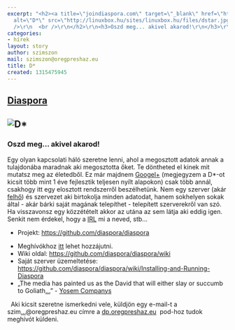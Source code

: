 ```yaml
---
excerpt: "<h2><a title=\"joindiaspora.com\" target=\"_blank\" href=\"http://joindiaspora.com/\">Diaspora</a>\r\n</h2>\r\n<h2><img
  alt=\"D*\" src=\"http://linuxbox.hu/sites/linuxbox.hu/files/dstar.jpg\" align=\"bottom\"
  />\r\n  <br />\r\n</h2>\r\n<h3>Oszd meg... akivel akarod!\r\n</h3>\r\n"
categories:
- hírek
layout: story
author: szimszon
mail: szimszon@oregpreshaz.eu
title: D*
created: 1315475945
---
```

<h2><a title="joindiaspora.com" target="_blank" href="http://joindiaspora.com/">Diaspora</a>
</h2>
<h2><img alt="D*" src="http://linuxbox.hu/sites/default/files/dstar.jpg" align="bottom" />
  <br />
</h2>
<h3>Oszd meg... akivel akarod!
</h3>
<!--break-->
<p>Egy olyan kapcsolati háló szeretne lenni, ahol a megosztott adatok annak a tulajdonába maradnak aki megosztotta őket. Te döntheted el kinek mit mutatsz meg az életedből. Ez már majdnem <a title="plus.google.com" target="_blank" href="https://plus.google.com/">Googel+</a> (megjegyzem a D*-ot kicsit több mint 1 éve fejlesztik teljesen nyílt alapokon) csak több annál, csakhogy itt egy elosztott rendszerről beszélhetünk. Nem egy szerver (akár <a title="wikipedia" target="_blank" href="http://en.wikipedia.org/wiki/Cloud_computing">felhő</a>) és szervezet aki birtokolja minden adatodat, hanem sokhelyen sokak által - akár bárki saját magának telepíthet - telepített szerverekről van szó. Ha visszavonsz egy közzétételt akkor az utána az sem látja aki eddig igen. Senkit nem érdekel, hogy a <a title="hu.wikipedia.org" target="_blank" href="http://hu.wikipedia.org/wiki/IRL">IRL</a> mi a neved, stb...
  <br />
</p>
<ul>
  <li>Projekt: <a title="github.com" target="_blank" href="https://github.com/diaspora/diaspora">https://github.com/diaspora/diaspora</a>
  <br /></li>
</ul>
<ul>
  <li>Meghívókhoz <a title="Invitations" target="_blank" href="https://github.com/diaspora/diaspora/wiki/Invitations">itt</a> lehet hozzájutni.</li>
  <li>Wiki oldal: <a title="github.com" target="_blank" href="https://github.com/diaspora/diaspora/wiki">https://github.com/diaspora/diaspora/wiki</a></li>
  <li>Saját szerver üzemeltetése: <a title="github.com" target="_blank" href="https://github.com/diaspora/diaspora/wiki/Installing-and-Running-Diaspora">https://github.com/diaspora/diaspora/wiki/Installing-and-Running-Diaspora</a>&nbsp;</li>
  <li>„The media has painted us as the David that will either slay or succumb to Goliath<a title="joindiaspora.com" target="_blank" href="https://joindiaspora.com/posts/431701">...</a>” - <a title="joindiaspora.com" target="_blank" href="https://joindiaspora.com/u/yosem">Yosem Companys</a>
  <br /></li>
</ul>
<p>&nbsp; Aki kicsit szeretne ismerkedni vele, küldjön egy e-mail-t a szim<a href="http://www.google.com/recaptcha/mailhide/d?k=01cGuXk-HraDq20WpW_6sG8g==&amp;c=x3wR9xc8qJ8Kbluy1B2ukH-XG0NwMru4nKayeXGhpnM=" onclick="window.open('http://www.google.com/recaptcha/mailhide/d?k\07501cGuXk-HraDq20WpW_6sG8g\75\75\46c\75x3wR9xc8qJ8Kbluy1B2ukH-XG0NwMru4nKayeXGhpnM\075', '', 'toolbar=0,scrollbars=0,location=0,statusbar=0,menubar=0,resizable=0,width=500,height=300'); return false;" title="Reveal this e-mail address">...</a>@oregpreshaz.eu címre a <a href="http://dp.oregpreshaz.eu">dp.oregpreshaz.eu</a>&nbsp; pod-hoz tudok meghívót küldeni.
</p>
